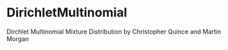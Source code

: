 DirichletMultinomial
====================

Dirchlet Multinomial Mixture Distribution by Christopher Quince and Martin Morgan